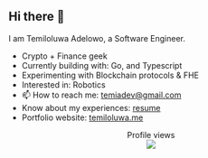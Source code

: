 ## Hi there 👋

I am Temiloluwa Adelowo, a Software Engineer.

- Crypto + Finance geek
- Currently building with: Go, and Typescript
- Experimenting with Blockchain protocols & FHE
- Interested in: Robotics
- 📫 How to reach me: [temiadev@gmail.com](mailto:temiadev@gmail.com)
- Know about my experiences: [resume](https://docs.google.com/document/d/1Vx0B3Ao7SkZQ5MIfZ7A-cFDNgjaL7q6_nDjQBTmjgiM/edit?usp=sharing)
- Portfolio website: [temiloluwa.me](https://temiloluwa.me)

<p align="center"> 
  Profile views<br>
  <img src="https://profile-counter.glitch.me/temi0x/count.svg" />
</p>
